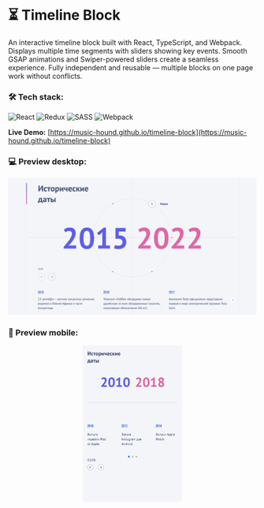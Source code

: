 # ⏳ Timeline Block

An interactive timeline block built with React, TypeScript, and Webpack.
Displays multiple time segments with sliders showing key events. Smooth GSAP animations and Swiper-powered sliders create a seamless experience.
Fully independent and reusable — multiple blocks on one page work without conflicts.

<h3>🛠 Tech stack:</h3>

![React](https://img.shields.io/badge/react-%2320232a.svg?style=for-the-badge&logo=react&logoColor=%2361DAFB)
![Redux](https://img.shields.io/badge/redux-%23593d88.svg?style=for-the-badge&logo=redux&logoColor=white)
![SASS](https://img.shields.io/badge/SASS-hotpink.svg?style=for-the-badge&logo=SASS&logoColor=white)
![Webpack](https://img.shields.io/badge/webpack-%238DD6F9.svg?style=for-the-badge&logo=webpack&logoColor=black)

**Live Demo:** [https://music-hound.github.io/timeline-block](https://music-hound.github.io/timeline-block)

<h3>💻 Preview desktop:</h3>
<p align="center">
  <img src="/public/preview.png"/>
</p>

<h3>📱 Preview mobile:</h3>

<p align="center">
  <img src="/public/mobile_preview.png" width="40%" />
</p>
